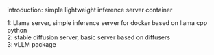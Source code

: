 introduction: simple lightweight inference server container

1: Llama server, simple inference server for docker based on llama cpp python<br>
2: stable diffusion server, basic server based on diffusers<br>
3: vLLM package
